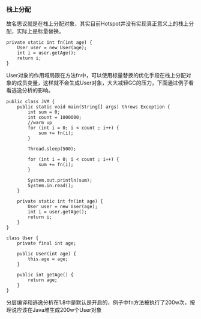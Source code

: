 ### 栈上分配

故名思议就是在栈上分配对象，其实目前Hotspot并没有实现真正意义上的栈上分配，实际上是标量替换。

```
private static int fn(int age) {
    User user = new User(age);
    int i = user.getAge();
    return i;
}
```

User对象的作用域局限在方法fn中，可以使用标量替换的优化手段在栈上分配对象的成员变量，这样就不会生成User对象，大大减轻GC的压力，下面通过例子看看逃逸分析的影响。

```
public class JVM {
    public static void main(String[] args) throws Exception {
        int sum = 0;
        int count = 1000000;
        //warm up
        for (int i = 0; i < count ; i++) {
            sum += fn(i);
        }

        Thread.sleep(500);

        for (int i = 0; i < count ; i++) {
            sum += fn(i);
        }

        System.out.println(sum);
        System.in.read();
    }

    private static int fn(int age) {
        User user = new User(age);
        int i = user.getAge();
        return i;
    }
}

class User {
    private final int age;

    public User(int age) {
        this.age = age;
    }

    public int getAge() {
        return age;
    }
}
```

分层编译和逃逸分析在1.8中是默认是开启的，例子中fn方法被执行了200w次，按理说应该在Java堆生成200w个User对象


